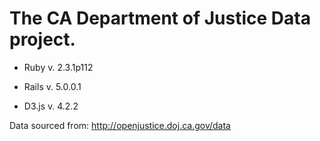 # The CA Department of Justice Data project.

* Ruby  v. 2.3.1p112

* Rails v. 5.0.0.1

* D3.js v. 4.2.2

Data sourced from: http://openjustice.doj.ca.gov/data

